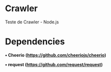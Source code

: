 # Crawler

Teste de Crawler - Node.js

# Dependencies

__&#8226; Cheerio (https://github.com/cheeriojs/cheerio)__

__&#8226; request (https://github.com/request/request)__


